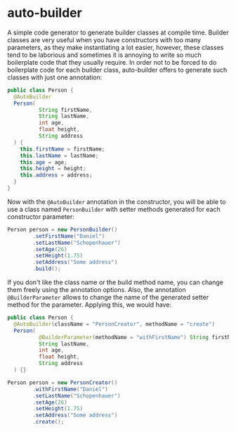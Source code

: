 # auto-builder
A simple code generator to generate builder classes at compile time. Builder classes are very useful when you have constructors with too many 
parameters, as they make instantiating a lot easier, however, these classes tend to be laborious and sometimes it is annoying to write so much 
boilerplate code that they usually require. In order not to be forced to do boilerplate code for each builder class, auto-builder offers to generate 
such classes with just one annotation:
```java
public class Person {
  @AutoBuilder
  Person(
          String firstName,
          String lastName,
          int age,
          float height,
          String address
  ) {
    this.firstName = firstName;
    this.lastName = lastName;
    this.age = age;
    this.height = height;
    this.address = address;
  }
}
```
Now with the `@AutoBuilder` annotation in the constructor, you will be able to use a class named `PersonBuilder` with setter methods generated for each constructor
parameter:
```java
Person person = new PersonBuilder()
        .setFirstName("Daniel")
        .setLastName("Schopenhauer")
        .setAge(26)
        .setHeight(1.75)
        .setAddress("Some address")
        .build();
```
If you don't like the class name or the build method name, you can change them freely using the annotation options. Also, the annotation `@BuilderParameter` allows to change the name of the generated setter method for the parameter. Applying this, we would have:
```java
public class Person {
  @AutoBuilder(className = "PersonCreator", methodName = "create")
  Person(
          @BuilderParameter(methodName = "withFirstName") String firstName, // change the name of the setter method
          String lastName,
          int age,
          float height,
          String address
  ) {}
```

```java
Person person = new PersonCreator()
        .withFirstName("Daniel")
        .setLastName("Schopenhauer")
        .setAge(26)
        .setHeight(1.75)
        .setAddress("Some address")
        .create();
```
        

